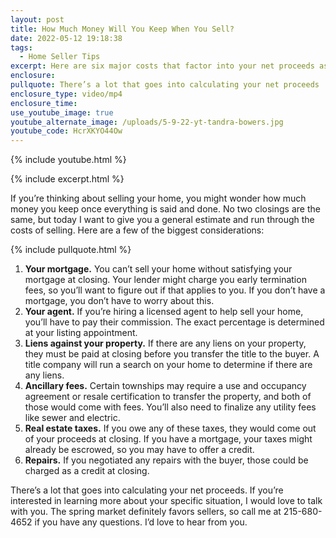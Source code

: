```yaml
---
layout: post
title: How Much Money Will You Keep When You Sell?
date: 2022-05-12 19:18:38
tags:
  - Home Seller Tips
excerpt: Here are six major costs that factor into your net proceeds as a seller.
enclosure:
pullquote: There’s a lot that goes into calculating your net proceeds
enclosure_type: video/mp4
enclosure_time:
use_youtube_image: true
youtube_alternate_image: /uploads/5-9-22-yt-tandra-bowers.jpg
youtube_code: HcrXKYO44Ow
---
```

{% include youtube.html %}

{% include excerpt.html %}

If you’re thinking about selling your home, you might wonder how much money you keep once everything is said and done. No two closings are the same, but today I want to give you a general estimate and run through the costs of selling. Here are a few of the biggest considerations:

{% include pullquote.html %}

1. **Your mortgage.** You can’t sell your home without satisfying your mortgage at closing. Your lender might charge you early termination fees, so you’ll want to figure out if that applies to you. If you don’t have a mortgage, you don’t have to worry about this.​​​​​​
2. **Your agent.** If you’re hiring a licensed agent to help sell your home, you’ll have to pay their commission. The exact percentage is determined at your listing appointment.
3. **Liens against your property.** If there are any liens on your property, they must be paid at closing before you transfer the title to the buyer. A title company will run a search on your home to determine if there are any liens.
4. **Ancillary fees.** Certain townships may require a use and occupancy agreement or resale certification to transfer the property, and both of those would come with fees. You’ll also need to finalize any utility fees like sewer and electric.
5. **Real estate taxes.** If you owe any of these taxes, they would come out of your proceeds at closing. If you have a mortgage, your taxes might already be escrowed, so you may have to offer a credit.
6. **Repairs.** If you negotiated any repairs with the buyer, those could be charged as a credit at closing.&nbsp;

There’s a lot that goes into calculating your net proceeds. If you’re interested in learning more about your specific situation, I would love to talk with you. The spring market definitely favors sellers, so call me at 215-680-4652 if you have any questions. I’d love to hear from you.
